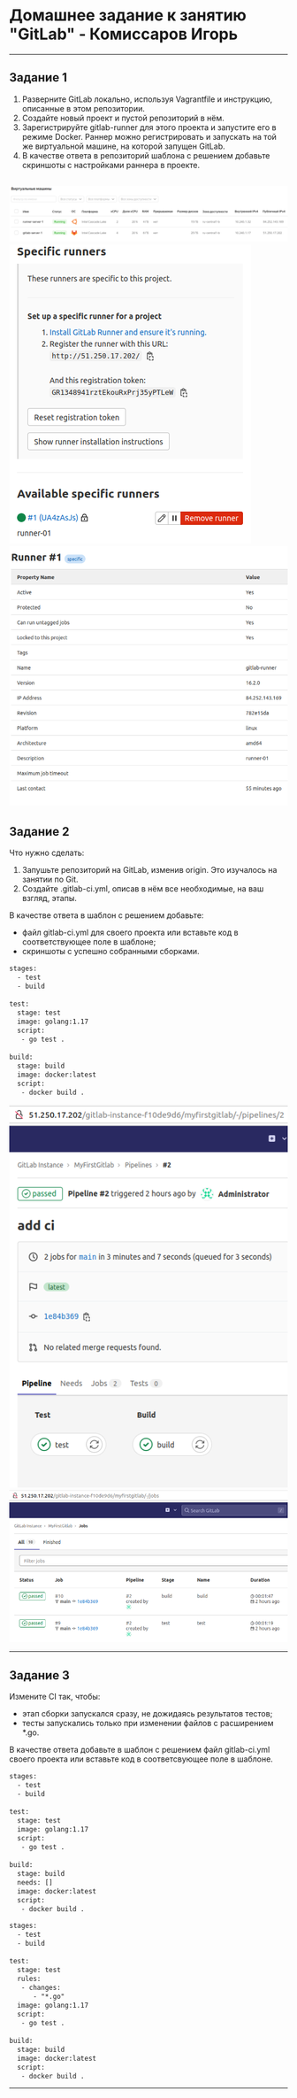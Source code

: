 # Домашнее задание к занятию "GitLab" - Комиссаров Игорь

---

## Задание 1

1. Разверните GitLab локально, используя Vagrantfile и инструкцию, описанные в этом репозитории.
2. Создайте новый проект и пустой репозиторий в нём.
3. Зарегистрируйте gitlab-runner для этого проекта и запустите его в режиме Docker. Раннер можно регистрировать и запускать на той же виртуальной машине, на которой запущен GitLab.
4. В качестве ответа в репозиторий шаблона с решением добавьте скриншоты с настройками раннера в проекте.

![3.png](https://github.com/reocoker85/8-01-git-hw/blob/main/8-03-GitLab/img/3.png)
![1.png](https://github.com/reocoker85/8-01-git-hw/blob/main/8-03-GitLab/img/1.png)
![2.png](https://github.com/reocoker85/8-01-git-hw/blob/main/8-03-GitLab/img/2.png)
---

## Задание 2

Что нужно сделать:

1. Запушьте репозиторий на GitLab, изменив origin. Это изучалось на занятии по Git.
2. Создайте .gitlab-ci.yml, описав в нём все необходимые, на ваш взгляд, этапы.

В качестве ответа в шаблон с решением добавьте:

 * файл gitlab-ci.yml для своего проекта или вставьте код в соответствующее поле в шаблоне;
 * скриншоты с успешно собранными сборками.

```
stages:
  - test
  - build

test:
  stage: test
  image: golang:1.17
  script: 
   - go test .

build:
  stage: build
  image: docker:latest
  script:
   - docker build .
```

![4.png](https://github.com/reocoker85/8-01-git-hw/blob/main/8-03-GitLab/img/4.png)
![5.png](https://github.com/reocoker85/8-01-git-hw/blob/main/8-03-GitLab/img/5.png)


---

## Задание 3

Измените CI так, чтобы:

 * этап сборки запускался сразу, не дожидаясь результатов тестов;
 * тесты запускались только при изменении файлов с расширением *.go.

В качестве ответа добавьте в шаблон с решением файл gitlab-ci.yml своего проекта или вставьте код в соответсвующее поле в шаблоне.
```
stages:
  - test
  - build

test:
  stage: test
  image: golang:1.17
  script:
   - go test .

build:
  stage: build
  needs: []
  image: docker:latest
  script:
   - docker build .
```
```
stages:
  - test
  - build

test:
  stage: test
  rules:
   - changes:
      - "*.go"
  image: golang:1.17
  script:
   - go test .

build:
  stage: build
  image: docker:latest
  script:
   - docker build .
```


---


